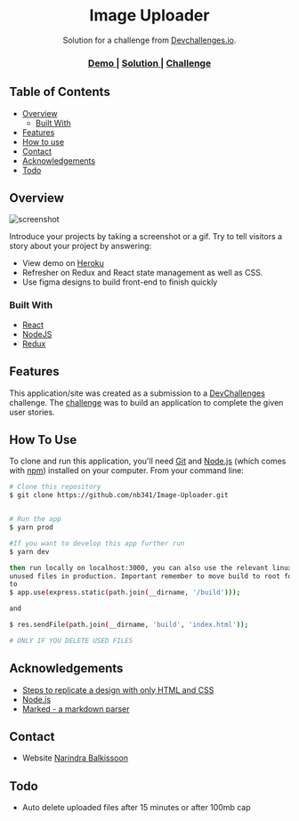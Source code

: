 <!-- Please update value in the {}  -->

<h1 align="center">Image Uploader</h1>

<div align="center">
   Solution for a challenge from  <a href="http://devchallenges.io" target="_blank">Devchallenges.io</a>.
</div>

<div align="center">
  <h3>
    <a href="https://image-uploader-project.herokuapp.com/">
      Demo
    </a>
    <span> | </span>
    <a href="https://github.com/nb341/Image-Uploader">
      Solution
    </a>
    <span> | </span>
    <a href="https://devchallenges.io/challenges/O2iGT9yBd6xZBrOcVirx">
      Challenge
    </a>
  </h3>
</div>

<!-- TABLE OF CONTENTS -->

## Table of Contents

- [Overview](#overview)
  - [Built With](#built-with)
- [Features](#features)
- [How to use](#how-to-use)
- [Contact](#contact)
- [Acknowledgements](#acknowledgements)
- [Todo](#todo)

<!-- OVERVIEW -->

## Overview

![screenshot](https://user-images.githubusercontent.com/16707738/92399059-5716eb00-f132-11ea-8b14-bcacdc8ec97b.png)

Introduce your projects by taking a screenshot or a gif. Try to tell visitors a story about your project by answering:

- View demo on [Heroku](https://image-uploader-project.herokuapp.com/)
- Refresher on Redux and React state management as well as CSS.
- Use figma designs to build front-end to finish quickly

### Built With

<!-- This section should list any major frameworks that you built your project using. Here are a few examples.-->

- [React](https://reactjs.org/)
- [NodeJS](https://nodejs.org/en/download/)
- [Redux](https://redux.js.org/)

## Features

<!-- List the features of your application or follow the template. Don't share the figma file here :) -->

This application/site was created as a submission to a [DevChallenges](https://devchallenges.io/challenges) challenge. The [challenge](https://devchallenges.io/challenges/O2iGT9yBd6xZBrOcVirx) was to build an application to complete the given user stories.

## How To Use

<!-- Example: -->

To clone and run this application, you'll need [Git](https://git-scm.com) and [Node.js](https://nodejs.org/en/download/) (which comes with [npm](http://npmjs.com)) installed on your computer. From your command line:

```bash
# Clone this repository
$ git clone https://github.com/nb341/Image-Uploader.git


# Run the app
$ yarn prod

#If you want to develop this app further run
$ yarn dev

then run locally on localhost:3000, you can also use the relevant linux or windows command in yarn prod command, to clean up
unused files in production. Important remember to move build to root folder, then remove client and change static directory in server.js
to 
$ app.use(express.static(path.join(__dirname, '/build')));

and 

$ res.sendFile(path.join(__dirname, 'build', 'index.html'));

# ONLY IF YOU DELETE USED FILES
```

## Acknowledgements

<!-- This section should list any articles or add-ons/plugins that helps you to complete the project. This is optional but it will help you in the future. For example -->

- [Steps to replicate a design with only HTML and CSS](https://devchallenges-blogs.web.app/how-to-replicate-design/)
- [Node.js](https://nodejs.org/)
- [Marked - a markdown parser](https://github.com/chjj/marked)

## Contact

- Website [Narindra Balkissoon](https://narinbalkissoon.vercel.app/)

## Todo
- Auto delete uploaded files after 15 minutes or after 100mb cap

